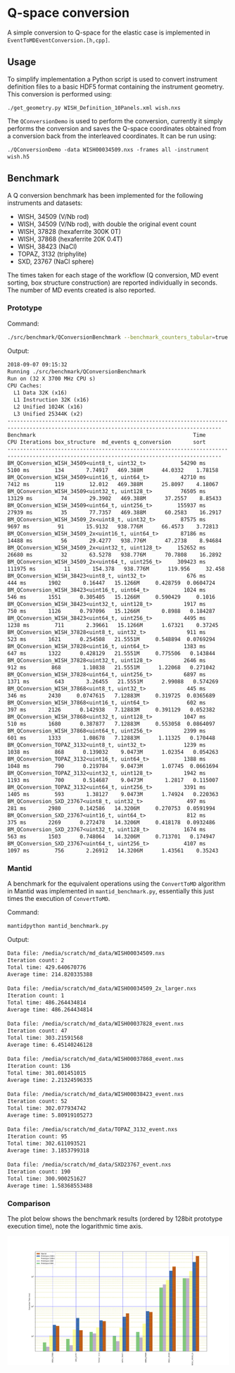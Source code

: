 # Q-space conversion

A simple conversion to Q-space for the elastic case is implemented in
`EventToMDEventConversion.[h,cpp]`.

## Usage

To simplify implementation a Python script is used to convert instrument
definition files to a basic HDF5 format containing the instrument geometry. This
conversion is performed using:
```
./get_geometry.py WISH_Definition_10Panels.xml wish.nxs
```

The `QConversionDemo` is used to perform the conversion, currently it simply
performs the conversion and saves the Q-space coordinates obtained from a
conversion back from the interleaved coordinates. It can be run using:
```
./QConversionDemo -data WISH00034509.nxs -frames all -instrument wish.h5
```

## Benchmark

A Q conversion benchmark has been implemented for the following instruments and
datasets:

- WISH, 34509 (V/Nb rod)
- WISH, 34509 (V/Nb rod), with double the original event count
- WISH, 37828 (hexaferrite 300K 0T)
- WISH, 37868 (hexaferrite 20K 0.4T)
- WISH, 38423 (NaCl)
- TOPAZ, 3132 (triphylite)
- SXD, 23767 (NaCl sphere)

The times taken for each stage of the workflow (Q conversion, MD event sorting,
box structure construction) are reported individually in seconds. The number of
MD events created is also reported.

### Prototype

Command:
```bash
./src/benchmark/QConversionBenchmark --benchmark_counters_tabular=true --benchmark_min_time=300
```

Output:
```
2018-09-07 09:15:32
Running ./src/benchmark/QConversionBenchmark
Run on (32 X 3700 MHz CPU s)
CPU Caches:
  L1 Data 32K (x16)
  L1 Instruction 32K (x16)
  L2 Unified 1024K (x16)
  L3 Unified 25344K (x2)
------------------------------------------------------------------------------------------------------------------------------------------
Benchmark                                                  Time           CPU Iterations box_structure  md_events q_conversion       sort
------------------------------------------------------------------------------------------------------------------------------------------
BM_QConversion_WISH_34509<uint8_t, uint32_t>           54290 ms       5100 ms        134       7.74917   469.388M      44.0332    1.78158
BM_QConversion_WISH_34509<uint16_t, uint64_t>          42710 ms       7412 ms        119        12.012   469.388M      25.8097    4.18067
BM_QConversion_WISH_34509<uint32_t, uint128_t>         76505 ms      13129 ms         74       29.3902   469.388M      37.2557    8.85433
BM_QConversion_WISH_34509<uint64_t, uint256_t>        155937 ms      27939 ms         35       77.7357   469.388M      60.2583    16.2917
BM_QConversion_WISH_34509_2x<uint8_t, uint32_t>        87575 ms       9697 ms         91       15.9132   938.776M      66.4573    3.72813
BM_QConversion_WISH_34509_2x<uint16_t, uint64_t>       87186 ms      14488 ms         56       29.4277   938.776M      47.2738    8.94684
BM_QConversion_WISH_34509_2x<uint32_t, uint128_t>     152652 ms      26680 ms         32       63.5278   938.776M      70.7808    16.2892
BM_QConversion_WISH_34509_2x<uint64_t, uint256_t>     309423 ms     111975 ms         11       154.378   938.776M      119.956     32.458
BM_QConversion_WISH_38423<uint8_t, uint32_t>             676 ms        444 ms       1902       0.16447   15.1266M     0.428759  0.0604724
BM_QConversion_WISH_38423<uint16_t, uint64_t>           1024 ms        546 ms       1551      0.305405   15.1266M     0.590429     0.1016
BM_QConversion_WISH_38423<uint32_t, uint128_t>          1917 ms        750 ms       1126      0.797096   15.1266M       0.8988   0.184287
BM_QConversion_WISH_38423<uint64_t, uint256_t>          4495 ms       1238 ms        711       2.39661   15.1266M      1.67321    0.37245
BM_QConversion_WISH_37828<uint8_t, uint32_t>             911 ms        523 ms       1621      0.254508   21.5551M     0.548894  0.0769294
BM_QConversion_WISH_37828<uint16_t, uint64_t>           1383 ms        647 ms       1322      0.428129   21.5551M     0.775506   0.143844
BM_QConversion_WISH_37828<uint32_t, uint128_t>          2646 ms        912 ms        868       1.10838   21.5551M      1.22068   0.271042
BM_QConversion_WISH_37828<uint64_t, uint256_t>          6897 ms       1371 ms        643       3.26455   21.5551M      2.99088   0.574269
BM_QConversion_WISH_37868<uint8_t, uint32_t>             445 ms        346 ms       2430     0.0747615   7.12883M     0.319725  0.0365689
BM_QConversion_WISH_37868<uint16_t, uint64_t>            602 ms        397 ms       2126      0.142938   7.12883M     0.391129   0.052382
BM_QConversion_WISH_37868<uint32_t, uint128_t>          1047 ms        510 ms       1680      0.387877   7.12883M     0.553058  0.0864097
BM_QConversion_WISH_37868<uint64_t, uint256_t>          2399 ms        601 ms       1333       1.08678   7.12883M      1.11325   0.170448
BM_QConversion_TOPAZ_3132<uint8_t, uint32_t>            1239 ms       1038 ms        868      0.139032    9.0473M      1.02354   0.054263
BM_QConversion_TOPAZ_3132<uint16_t, uint64_t>           1388 ms       1048 ms        790      0.219784    9.0473M      1.07745  0.0661694
BM_QConversion_TOPAZ_3132<uint32_t, uint128_t>          1942 ms       1193 ms        700      0.514687    9.0473M       1.2817   0.115007
BM_QConversion_TOPAZ_3132<uint64_t, uint256_t>          3391 ms       1405 ms        593       1.38127    9.0473M      1.74924   0.220363
BM_QConversion_SXD_23767<uint8_t, uint32_t>              497 ms        281 ms       2980      0.142586   14.3206M     0.270753  0.0591994
BM_QConversion_SXD_23767<uint16_t, uint64_t>             812 ms        375 ms       2269      0.272478   14.3206M     0.418178  0.0932486
BM_QConversion_SXD_23767<uint32_t, uint128_t>           1674 ms        563 ms       1503      0.748064   14.3206M     0.713701   0.174947
BM_QConversion_SXD_23767<uint64_t, uint256_t>           4107 ms       1097 ms        756       2.26912   14.3206M      1.43561    0.35243
```

### Mantid

A benchmark for the equivalent operations using the `ConvertToMD` algorithm in
Mantid was implemented in `mantid_benchmark.py`, essentially this just times the
execution of `ConvertToMD`.

Command:
```bash
mantidpython mantid_benchmark.py
```

Output:
```
Data file: /media/scratch/md_data/WISH00034509.nxs
Iteration count: 2
Total time: 429.640670776
Average time: 214.820335388

Data file: /media/scratch/md_data/WISH00034509_2x_larger.nxs
Iteration count: 1
Total time: 486.264434814
Average time: 486.264434814

Data file: /media/scratch/md_data/WISH00037828_event.nxs
Iteration count: 47
Total time: 303.21591568
Average time: 6.45140246128

Data file: /media/scratch/md_data/WISH00037868_event.nxs
Iteration count: 136
Total time: 301.001451015
Average time: 2.21324596335

Data file: /media/scratch/md_data/WISH00038423_event.nxs
Iteration count: 52
Total time: 302.077934742
Average time: 5.80919105273

Data file: /media/scratch/md_data/TOPAZ_3132_event.nxs
Iteration count: 95
Total time: 302.611093521
Average time: 3.1853799318

Data file: /media/scratch/md_data/SXD23767_event.nxs
Iteration count: 190
Total time: 300.900251627
Average time: 1.58368553488
```

### Comparison

The plot below shows the benchmark results (ordered by 128bit prototype
execution time), note the logarithmic time axis.

![Benchmark Results](./benchmark_results.png)
